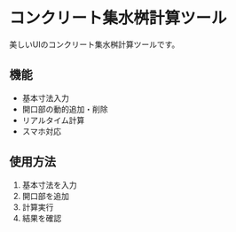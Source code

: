 # コンクリート集水桝計算ツール

美しいUIのコンクリート集水桝計算ツールです。

## 機能
- 基本寸法入力
- 開口部の動的追加・削除
- リアルタイム計算
- スマホ対応

## 使用方法
1. 基本寸法を入力
2. 開口部を追加
3. 計算実行
4. 結果を確認
